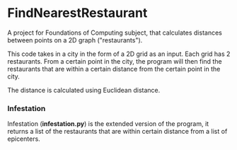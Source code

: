 # FindNearestRestaurant
A project for Foundations of Computing subject, that calculates distances between points on a 2D graph ("restaurants").

This code takes in a city in the form of a 2D grid as an input. 
Each grid has 2 restaurants. From a certain point in the city, the program will then find the restaurants that are within a certain distance from the certain point in the city.

The distance is calculated using Euclidean distance.

### Infestation
Infestation (**infestation.py**) is the extended version of the program, it returns a list of the restaurants that are within certain distance from a list of epicenters.
